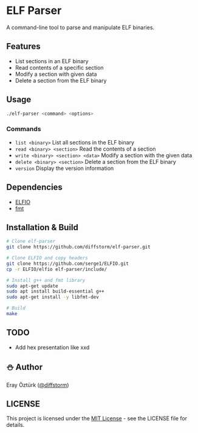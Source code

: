 # ELF Parser

A command-line tool to parse and manipulate ELF binaries.

## Features
- List sections in an ELF binary
- Read contents of a specific section
- Modify a section with given data
- Delete a section from the ELF binary

## Usage
```sh
./elf-parser <command> <options>
```

### Commands
- `list <binary>` List all sections in the ELF binary
- `read <binary> <section>` Read the contents of a section
- `write <binary> <section> <data>` Modify a section with the given data
- `delete <binary> <section>` Delete a section from the ELF binary
- `version` Display the version information

## Dependencies
- [ELFIO](https://github.com/serge1/ELFIO)
- [fmt](https://github.com/fmtlib/fmt)

## Installation & Build
```sh
# Clone elf-parser
git clone https://github.com/diffstorm/elf-parser.git

# Clone ELFIO and copy headers
git clone https://github.com/serge1/ELFIO.git
cp -r ELFIO/elfio elf-parser/include/

# Install g++ and fmt library
sudo apt-get update
sudo apt install build-essential g++
sudo apt-get install -y libfmt-dev

# Build
make
```

## TODO
- Add hex presentation like xxd

## :snowman: Author
Eray Öztürk ([@diffstorm](https://github.com/diffstorm))

## LICENSE
This project is licensed under the [MIT License](LICENSE) - see the LICENSE file for details.

